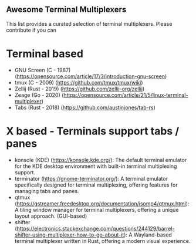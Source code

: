## Awesome Terminal Multiplexers

This list provides a curated selection of terminal multiplexers. Please contribute if you can

# Terminal based

* GNU Screen (C - 1987) (https://opensource.com/article/17/3/introduction-gnu-screen)
* tmux (C - 2009) (https://github.com/tmux/tmux/wiki)
* Zellij (Rust - 2019) (https://github.com/zellij-org/zellij)
* Zeage (Go - 2020) (https://opensource.com/article/21/5/linux-terminal-multiplexer)
* Tabs (Rust - 2018) (https://github.com/austinjones/tab-rs)

# X based - Terminals support tabs / panes

* konsole (KDE) (https://konsole.kde.org/): The default terminal emulator for the KDE desktop environment with built-in terminal multiplexing support.
* terminator (https://gnome-terminator.org/): A terminal emulator specifically designed for terminal multiplexing, offering features for managing tabs and panes.
* qtmux (https://gstreamer.freedesktop.org/documentation/isomp4/qtmux.html): A tiling window manager for terminal multiplexers, offering a unique layout approach. (GUI-based)
* shifter (https://electronics.stackexchange.com/questions/244129/barrel-shifter-using-multiplexer-how-to-go-about-it): A Wayland-based terminal multiplexer written in Rust, offering a modern visual experience.
